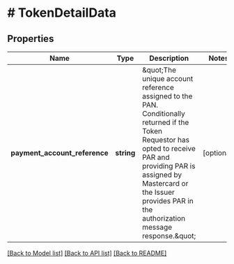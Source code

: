 # # TokenDetailData

## Properties

Name | Type | Description | Notes
------------ | ------------- | ------------- | -------------
**payment_account_reference** | **string** | \&quot;The unique account reference assigned to the PAN. Conditionally returned if the Token Requestor has opted to receive PAR and providing PAR is assigned by Mastercard or the Issuer provides PAR in the authorization message response.\&quot; | [optional]

[[Back to Model list]](../../README.md#models) [[Back to API list]](../../README.md#endpoints) [[Back to README]](../../README.md)
